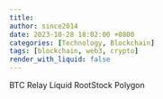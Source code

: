 ```yaml
---
title: 
author: since2014
date: 2023-10-28 18:02:00 +0800
categories: [Technology, Blockchain]
tags: [blockchain, web3, crypto]
render_with_liquid: false
---
```


BTC Relay
Liquid
RootStock
Polygon